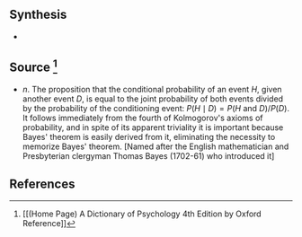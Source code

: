 ## Synthesis
- 
## Source [^1]
- $n$. The proposition that the conditional probability of an event $H$, given another event $D$, is equal to the joint probability of both events divided by the probability of the conditioning event: $P(H \mid D)=P(H$ and $D) / P(D)$. It follows immediately from the fourth of Kolmogorov's axioms of probability, and in spite of its apparent triviality it is important because Bayes' theorem is easily derived from it, eliminating the necessity to memorize Bayes' theorem. \[Named after the English mathematician and Presbyterian clergyman Thomas Bayes (1702-61) who introduced it]
## References

[^1]: [[(Home Page) A Dictionary of Psychology 4th Edition by Oxford Reference]]